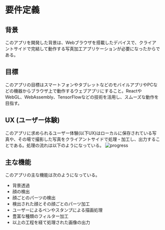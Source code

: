 # 要件定義

## 背景
このアプリを開発した背景は、Webブラウザを搭載したデバイスで、クライアントサイドで完結して動作する写真加工アプリケーションが必要になったからである。

## 目標
このアプリの目標はスマートフォンやタブレットなどのモバイルアプリやPCなどの機器からブラウザ上で動作するウェブアプリにすること。ReactやWebGL、WebAssembly、TensorFlowなどの技術を活用し、スムーズな動作を目指す。

## UX (ユーザー体験)
このアプリに求められるユーザー体験(以下UX)はローカルに保存されている写真や、その場で撮影した写真をクライアントサイドで処理・加工し、出力することである。処理の流れは以下のようになっている。
![progress](progress.png)

## 主な機能
このアプリの主な機能は次のようになっている。
- 背景透過
- 顔の検出
- 顔ごとのパーツの検出
- 検出された顔とその顔ごとのパーツ加工
- ユーザーによるペンやスタンプによる描画処理
- 豊富な種類のフィルター加工
- 以上の工程を経て処理された画像の出力